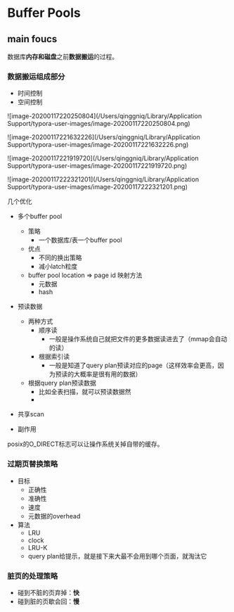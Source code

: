 # Buffer Pools

## main foucs

数据库**内存和磁盘**之前**数据搬运**的过程。

### 数据搬运组成部分

- 时间控制
- 空间控制

![image-20200117220250804](/Users/qinggniq/Library/Application Support/typora-user-images/image-20200117220250804.png)

![image-20200117221632226](/Users/qinggniq/Library/Application Support/typora-user-images/image-20200117221632226.png)

![image-20200117221919720](/Users/qinggniq/Library/Application Support/typora-user-images/image-20200117221919720.png)

![image-20200117222321201](/Users/qinggniq/Library/Application Support/typora-user-images/image-20200117222321201.png)

几个优化

- 多个buffer pool
  - 策略
    - 一个数据库/表一个buffer pool
  - 优点
    - 不同的换出策略
    - 减小latch粒度
  - buffer pool location => page id 映射方法
    - 元数据
    - hash
- 预读数据
  - 两种方式
    - 顺序读
      - 一般是操作系统自己就把文件的更多数据读进去了（mmap会自动的读）
    - 根据索引读
      - 一般是知道了query plan预读对应的page（这样效率会更高，因为预读的大概率是很有用的数据）
  - 根据query plan预读数据
    - 比如全表扫描，就可以预读数据然
    - 

- 共享scan
- 副作用

posix的O_DIRECT标志可以让操作系统关掉自带的缓存。

### 过期页替换策略

- 目标
  - 正确性
  - 准确性
  - 速度
  - 元数据的overhead
- 算法
  - LRU
  - clock
  - LRU-K
  - query plan给提示，就是接下来大最不会用到哪个页面，就淘汰它

### 脏页的处理策略

- 碰到不脏的页弃掉：**快**
- 碰到脏的页歇会回：**慢**
